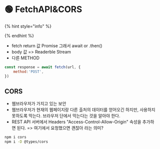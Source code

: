 # 🟢 FetchAPI\&CORS

{% hint style="info" %}

{% endhint %}

* fetch return 값 Promise 그래서 await or .then()
* body 값 => Readerble Stream
* 다른 METHOD

```javascript
const response = await fetch(url, {
    method:'POST',
})
```

## CORS

* 웹브라우저가 가지고 있는 보안
* 웹브라우저가 현재의 웹페이지랑 다른 출처의 데이터를 얻어오긴 하지만, 사용하지 못하도록 막는다. 브라우저 단에서 막는다는 것을 알아야 한다.&#x20;
* REST API 서버에서 Headers "Access-Control-Allow-Origin" 속성을 추가하면 된다. => 여기에서 요청했으면 괜찮아 라는 의미?

```bash
npm i cors
npm i -D @types/cors
```
